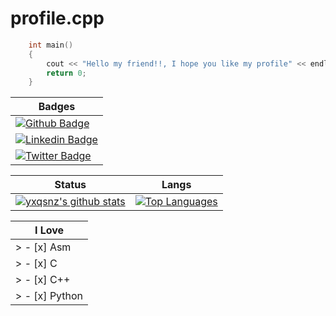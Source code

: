 # profile.cpp

```C++
    int main()
    {
        cout << "Hello my friend!!, I hope you like my profile" << endl;
        return 0;
    }
```
| Badges |
| --- |
|[![Github Badge](https://img.shields.io/badge/-Github-000?style=flat-square&logo=Github&logoColor=white&link=https://github.com/VitorMob)](https://github.com/VitorMob)|
|[![Linkedin Badge](https://img.shields.io/badge/-LinkedIn-blue?style=flat-square&logo=Linkedin&logoColor=white&link=https://www.linkedin.com/in/joão-victor-9136b5209/)](https://www.linkedin.com/in/joão-victor-9136b5209/)|
|[![Twitter Badge](https://img.shields.io/badge/-Twitter-1ca0f1?style=flat-square&labelColor=1ca0f1&logo=twitter&logoColor=white&link=https://twitter.com/Vitor_Mob)](https://twitter.com/Vitor_Mob)|

| Status | Langs |
| --- | --- |
|[![yxqsnz's github stats](https://github-readme-stats.vercel.app/api?username=VitorMob&theme=onedark&count_private=true)](https://github.com/anuraghazra/github-readme-stats) | [![Top Languages](https://github-readme-stats.vercel.app/api/top-langs/?username=VitorMob&theme=onedark&layout=compact)](https://github.com/anuraghazra/github-readme-stats)|
 
| I Love |
| --- |
| > - [x] Asm|
| > - [x] C|
| > - [x] C++|
| > - [x] Python|
